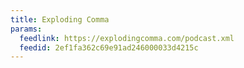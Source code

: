 ```yaml
---
title: Exploding Comma
params:
  feedlink: https://explodingcomma.com/podcast.xml
  feedid: 2ef1fa362c69e91ad246000033d4215c
---
```

